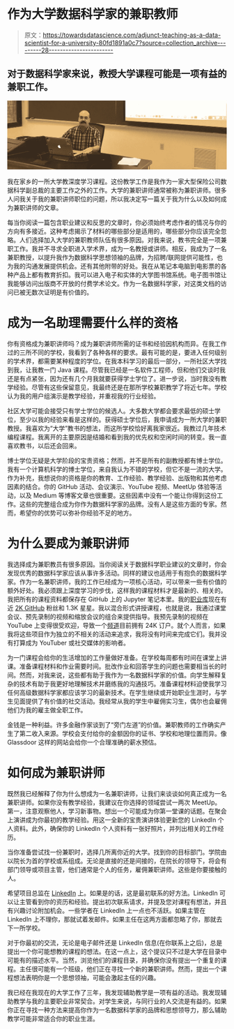 # 作为大学数据科学家的兼职教师

> 原文：<https://towardsdatascience.com/adjunct-teaching-as-a-data-scientist-for-a-university-80fd1891a0c7?source=collection_archive---------28----------------------->

## 对于数据科学家来说，教授大学课程可能是一项有益的兼职工作。

![](img/bbadb2dce09123ec19e75f1089298463.png)

我在家乡的一所大学教深度学习课程。这份教学工作是我作为一家大型保险公司数据科学副总裁的主要工作之外的工作。大学的兼职讲师通常被称为兼职讲师。很多人问我关于我的兼职讲师职位的问题，所以我决定写一篇关于我为什么以及如何成为兼职讲师的文章。

每当你阅读一篇包含职业建议和反思的文章时，你必须始终考虑作者的情况与你的方向有多接近。这种考虑揭示了材料的哪些部分是适用的，哪些部分你应该完全忽略。人们选择加入大学的兼职教师队伍有很多原因。对我来说，教书完全是一项兼职工作。我并不寻求全职进入学术界，成为一名教授或讲师。相反，我成为了一名兼职教授，以提升我作为数据科学思想领袖的品牌，为招聘/联网提供可能性，也为我的沟通发展提供机会。还有其他附带的好处。我在从笔记本电脑到电影票的各种产品上都有教育折扣。我可以进入电子和实体的大学图书馆系统。电子图书馆让我能够访问出版商不开放的付费学术论文。作为一名数据科学家，对这类文档的访问已被无数次证明是有价值的。

# 成为一名助理需要什么样的资格

你有资格成为兼职讲师吗？成为兼职讲师所需的证书和经验因机构而异。在我工作过的三所不同的学校，我看到了各种各样的要求。最有可能的是，要进入任何级别的学术界，都需要某种程度的学位。在我本科学习的最后一部分，一所社区大学找到我，让我教一门 Java 课程。尽管我已经是一名软件工程师，但和他们交谈时我还是有点紧张，因为还有几个月我就要获得学士学位了。进一步说，当时我没有教学经验。尽管有这些保留意见，我最终还是在那所学校兼职教学了将近七年。学校认为我的用户组演示是教学经验，并重视我的行业经验。

社区大学可能会接受只有学士学位的候选人。大多数大学都会要求最低的硕士学位，至少以我的经验来看是这样的。获得硕士学位后，我申请成为一所大学的兼职教授。我喜欢为“大学”教书的想法，而这所学校恰好离我家很近。我教过几年技术编程课程。我离开的主要原因是结婚和看到我的优先权和空闲时间的转变。我一直喜欢教书，以后还会回来。

博士学位无疑是大学阶段的宝贵资格；然而，并不是所有的副教授都有博士学位。我有一个计算机科学的博士学位，来自我认为不错的学校，但它不是一流的大学。作为补充，我想说你的资格是你的教育、工作经验、教学经验、出版物和其他考虑因素的结合。你的 GitHub 活动、会议演示、YouTube 视频、MeetUp 体验等活动，以及 Medium 等博客文章也很重要。这些因素中没有一个能让你得到这份工作。这些的完整组合成为你作为数据科学家的品牌。没有人是这些方面的专家。然而，希望你的优势可以弥补你经验不足的地方。

# 为什么要成为兼职讲师

我选择成为兼职教员有很多原因。当你阅读关于数据科学职业建议的文章时，你会发现优秀的数据科学家应该从事许多活动。同样的建议也适用于有抱负的数据科学家。作为一名兼职讲师，我的工作已经成为一项核心活动，可以带来一些有价值的额外好处。我必须跟上深度学习的步伐，这样我的课程材料才是最新的、相关的。我把所有的课程资料都保存在 GitHub 上的 Jupyter 笔记本里。我的[职业库](https://github.com/jeffheaton/t81_558_deep_learning)现在有近 [2K GitHub](https://github.com/jeffheaton) 粉丝和 1.3K 星星。我以混合形式讲授课程，也就是说，我通过课堂会议、预先录制的视频和缩放会议的组合来提供指导。我预先录制的视频在 YouTube 上变得很受欢迎，导致一个[频道](https://www.youtube.com/channel/UCR1-GEpyOPzT2AO4D_eifdw)目前拥有 24K 订户。就个人而言，如果我将这些项目作为独立的不相关的活动来追求，我将没有时间来完成它们。我并没有打算成为 YouTuber 或社交媒体的影响者。

为一门课程会给你的生活增加的工作量做好准备。在学校每周都有时间在课堂上讲课。准备课程材料和作业需要时间。批改作业和回答学生的问题也需要相当长的时间。然而，对我来说，这些都有助于我作为一名数据科学家的价值。向学生解释复杂的技术有助于我更好地理解技术并磨练我的沟通技巧。准备课程材料迫使我学习任何高级数据科学家都应该学习的最新技术。在学生继续或开始职业生涯时，与学生见面提供了有价值的社交活动。我经常从我的学生中雇佣实习生，偶尔也会雇佣他们为我的雇主做全职工作。

金钱是一种利益。许多金融作家谈到了“旁门左道”的价值。兼职教师的工作确实产生了第二收入来源。学校会支付给你的金额因你的证书、学校和地理位置而异。像 Glassdoor 这样的网站会给你一个合理准确的薪水预估。

# 如何成为兼职讲师

既然我已经解释了你为什么想成为一名兼职讲师，让我们来谈谈如何真正成为一名兼职讲师。如果你没有教学经验，我建议在你选择的领域尝试一两次 MeetUp。第一，注意观察他人，学习新事物。想出一个可能成为你第一堂课的话题。在聚会上演讲成为你最初的教学经验。用这一全新的宝贵演讲体验更新您的 LinkedIn 个人资料。此外，确保你的 LinkedIn 个人资料有一张好照片，并列出相关的工作经历。

当你准备尝试找一份兼职时，选择几所离你近的大学。找到你的目标部门。学院由以院长为首的学校或系组成。无论是直接的还是间接的，在院长的领导下，将会有部门领导或项目主管，他们通常是个人的任务，雇佣兼职讲师。这些是你要接触的人。

希望项目总监在 [LinkedIn](https://www.linkedin.com/in/jeffheaton/) 上。如果是的话，这是最初联系的好方法。LinkedIn 可以让主管看到你的资历和经验。提出初次联系请求，并提及您对课程有想法，并且有兴趣讨论附加机会。一些学者在 LinkedIn 上一点也不活跃。如果主管在 LinkedIn 上不理你，那就试着发邮件。如果主任在这两方面都忽略了你，那就去下一所学校。

对于你最初的交流，无论是电子邮件还是 LinkedIn 信息(在你联系上之后)，总是提出一个你可能想教的课程的想法。在这一点上，这个提议只不过是大学在目录中可能有的描述水平。当然，浏览他们的课程目录，并确保你没有提出一个重复的课程。主任很可能有一个班级，他们正在寻找一个新的兼职讲师。然而，提出一个课程想法表明你是一个思想领袖，可能会激起主任的兴趣。

我已经在我现在的大学工作了三年，我发现辅助教学是一项有益的活动。我发现辅助教学与我的主要职业非常契合。对学生来说，与同行业的人交流是有益的。如果你正在寻找一种方法来提高你作为一名数据科学家的品牌和思想领导力，那么辅助教学可能非常适合你的职业生涯。